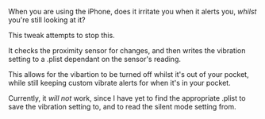 When you are using the iPhone, does it irritate you when it alerts you, *whilst* you're still looking at it? 

This tweak attempts to stop this.

It checks the proximity sensor for changes, and then writes the vibration setting to a .plist dependant on the 
sensor's reading.

This allows for the vibartion to be turned off whilst it's out of your pocket, while still keeping custom vibrate
alerts for when it's in your pocket.

Currently, it *will* *not* work, since I have yet to find the appropriate .plist to save the vibration setting to, and to read the silent mode setting from. 